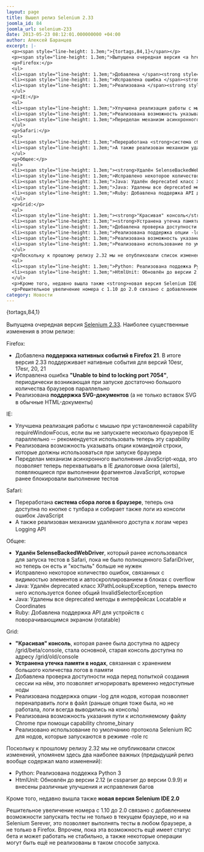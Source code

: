 ```yaml
---
layout: page
title: Вышел релиз Selenium 2.33
joomla_id: 84
joomla_url: selenium-233
date: 2013-05-23 08:12:01.000000000 +04:00
author: Алексей Баранцев
excerpt: |-
  <p><span style="line-height: 1.3em;">{tortags,84,1}</span></p>
  <p><span style="line-height: 1.3em;">Выпущена очередная версия <a href="http://docs.seleniumhq.org/download/">Selenium 2.33</a>. Наиболее существенные изменения в этом релизе:</span></p>
  <p>Firefox:</p>
  <ul>
  <li><span style="line-height: 1.3em;">Добавлена </span><strong style="line-height: 1.3em;">поддержка нативных событий в Firefox 21</strong><span style="line-height: 1.3em;">. В итоге версия 2.33 поддерживает нативные события для версий 10esr, 17esr, 20, 21</span></li>
  <li><span style="line-height: 1.3em;">Исправлена ошибка </span><strong style="line-height: 1.3em;">"Unable to bind to locking port 7054"</strong><span style="line-height: 1.3em;">, периодически возникающая при запуске достаточно большого количества браузеров параллельно</span></li>
  <li><span style="line-height: 1.3em;">Реализована </span><strong style="line-height: 1.3em;">поддержка SVG-документов</strong><span style="line-height: 1.3em;"> (а не только вставок SVG в обычные HTML-документы)</span></li>
  </ul>
  <p>IE:</p>
  <ul>
  <li><span style="line-height: 1.3em;">Улучшена реализация работы с мышью при установленной capability requireWindowFocus, если вы не запускаете несколько браузеров IE параллельно -- рекомендуется использовать теперь эту capability</span></li>
  <li><span style="line-height: 1.3em;">Реализована возможность указывать опции командной строки, которые должны использоваться при запуске браузера</span></li>
  <li><span style="line-height: 1.3em;">Переделан механизм асинхронного выполнения JavaScript-кода, это позволяет теперь перехватывать в IE диалоговые окна (alerts), появляющиеся при выполнении фрагментов JavaScript, которые ранее блокировали выполнение тестов</span></li>
  </ul>
  <p>Safari:</p>
  <ul>
  <li><span style="line-height: 1.3em;">Переработана <strong>система сбора логов в браузере</strong>, теперь она доступна по кнопке с тулбара и собирает также логи из консоли ошибок JavaScript</span></li>
  <li><span style="line-height: 1.3em;">А также реализован механизм удалённого доступа к логам через Logging API</span></li>
  </ul>
  <p>Общее:</p>
  <ul>
  <li><span style="line-height: 1.3em;"><strong>Удалён SelenseBackedWebDriver</strong>, который ранее использовался для запуска тестов в Safari, пока не было полноценного SafariDriver, но теперь он есть и "костыль" больше не нужен</span></li>
  <li><span style="line-height: 1.3em;">Исправлено некоторое количество ошибок, связанных с видимостью элементов и автоскроллированием в блоках с overflow</span></li>
  <li><span style="line-height: 1.3em;">Java: Удалён deprecated класс XPathLookupException, теперь вместо него используется более общий InvalidSelectorException</span></li>
  <li><span style="line-height: 1.3em;">Java: Удалены все deprecated методы в интерфейсах Locatable и Coordinates</span></li>
  <li><span style="line-height: 1.3em;">Ruby: Добавлена поддержка API для устройств с поворачивающимся экраном (rotatable)</span></li>
  </ul>
  <p>Grid:</p>
  <ul>
  <li><span style="line-height: 1.3em;"><strong>"Красивая" консоль</strong>, которая ранее была доступна по адресу /grid/beta/console, стала основной, старая консоль доступна по адресу /grid/old/console</span></li>
  <li><span style="line-height: 1.3em;"><strong>Устранена утечка памяти в нодах</strong>, связанная с хранением большого количества логов в памяти</span></li>
  <li><span style="line-height: 1.3em;">Добавлена проверка доступности нода перед попыткой создания сессии на нём, это позволяет игнорировать временно недоступные ноды</span></li>
  <li><span style="line-height: 1.3em;">Реализована поддержка опции -log для нодов, которая позволяет перенаправить логи в файл (раньше опция тоже была, но не работала, логи всегда выводились на консоль)</span></li>
  <li><span style="line-height: 1.3em;">Реализована возможность указания пути к исполняемому файлу Chrome при помощи capability chrome_binary</span></li>
  <li><span style="line-height: 1.3em;">Реализовано использование по умолчанию протокола Selenium RC для нодов, которые запускаются в режиме -role rc</span></li>
  </ul>
  <p>Поскольку к прошлому релизу 2.32 мы не опубликовали список изменений, упомянем здесь два наиболее важных (предыдущий релиз вообще содержал мало изменений):</p>
  <ul>
  <li><span style="line-height: 1.3em;">Python: Реализована поддежка Python 3</span></li>
  <li><span style="line-height: 1.3em;">HtmlUnit: Обновлён до версии 2.12 (и cssparser до версии 0.9.9) и внесены различные улучшения и исправления багов</span></li>
  </ul>
  <p>Кроме того, недавно вышла также <strong>новая версия Selenium IDE 2.0</strong></p>
  <p>Решительное увеличение номера с 1.10 до 2.0 связано с добавлением возможности запускать тесты не только в текущем браузере, но и на Selenium Serever, это позволяет выполнять тесты в любом браузере, а не только в Firefox. Впрочем, пока эта возможность ещё имеет статус бета и может работать не стабильно, а также некоторые операции могут быть ещё не реализованы в таком способе запуска.</p>
category: Новости
---
```

<p><span style="line-height: 1.3em;">{tortags,84,1}</span></p>
<p><span style="line-height: 1.3em;">Выпущена очередная версия <a href="http://docs.seleniumhq.org/download/">Selenium 2.33</a>. Наиболее существенные изменения в этом релизе:</span></p>
<p>Firefox:</p>
<ul>
<li><span style="line-height: 1.3em;">Добавлена </span><strong style="line-height: 1.3em;">поддержка нативных событий в Firefox 21</strong><span style="line-height: 1.3em;">. В итоге версия 2.33 поддерживает нативные события для версий 10esr, 17esr, 20, 21</span></li>
<li><span style="line-height: 1.3em;">Исправлена ошибка </span><strong style="line-height: 1.3em;">"Unable to bind to locking port 7054"</strong><span style="line-height: 1.3em;">, периодически возникающая при запуске достаточно большого количества браузеров параллельно</span></li>
<li><span style="line-height: 1.3em;">Реализована </span><strong style="line-height: 1.3em;">поддержка SVG-документов</strong><span style="line-height: 1.3em;"> (а не только вставок SVG в обычные HTML-документы)</span></li>
</ul>
<p>IE:</p>
<ul>
<li><span style="line-height: 1.3em;">Улучшена реализация работы с мышью при установленной capability requireWindowFocus, если вы не запускаете несколько браузеров IE параллельно -- рекомендуется использовать теперь эту capability</span></li>
<li><span style="line-height: 1.3em;">Реализована возможность указывать опции командной строки, которые должны использоваться при запуске браузера</span></li>
<li><span style="line-height: 1.3em;">Переделан механизм асинхронного выполнения JavaScript-кода, это позволяет теперь перехватывать в IE диалоговые окна (alerts), появляющиеся при выполнении фрагментов JavaScript, которые ранее блокировали выполнение тестов</span></li>
</ul>
<p>Safari:</p>
<ul>
<li><span style="line-height: 1.3em;">Переработана <strong>система сбора логов в браузере</strong>, теперь она доступна по кнопке с тулбара и собирает также логи из консоли ошибок JavaScript</span></li>
<li><span style="line-height: 1.3em;">А также реализован механизм удалённого доступа к логам через Logging API</span></li>
</ul>
<p>Общее:</p>
<ul>
<li><span style="line-height: 1.3em;"><strong>Удалён SelenseBackedWebDriver</strong>, который ранее использовался для запуска тестов в Safari, пока не было полноценного SafariDriver, но теперь он есть и "костыль" больше не нужен</span></li>
<li><span style="line-height: 1.3em;">Исправлено некоторое количество ошибок, связанных с видимостью элементов и автоскроллированием в блоках с overflow</span></li>
<li><span style="line-height: 1.3em;">Java: Удалён deprecated класс XPathLookupException, теперь вместо него используется более общий InvalidSelectorException</span></li>
<li><span style="line-height: 1.3em;">Java: Удалены все deprecated методы в интерфейсах Locatable и Coordinates</span></li>
<li><span style="line-height: 1.3em;">Ruby: Добавлена поддержка API для устройств с поворачивающимся экраном (rotatable)</span></li>
</ul>
<p>Grid:</p>
<ul>
<li><span style="line-height: 1.3em;"><strong>"Красивая" консоль</strong>, которая ранее была доступна по адресу /grid/beta/console, стала основной, старая консоль доступна по адресу /grid/old/console</span></li>
<li><span style="line-height: 1.3em;"><strong>Устранена утечка памяти в нодах</strong>, связанная с хранением большого количества логов в памяти</span></li>
<li><span style="line-height: 1.3em;">Добавлена проверка доступности нода перед попыткой создания сессии на нём, это позволяет игнорировать временно недоступные ноды</span></li>
<li><span style="line-height: 1.3em;">Реализована поддержка опции -log для нодов, которая позволяет перенаправить логи в файл (раньше опция тоже была, но не работала, логи всегда выводились на консоль)</span></li>
<li><span style="line-height: 1.3em;">Реализована возможность указания пути к исполняемому файлу Chrome при помощи capability chrome_binary</span></li>
<li><span style="line-height: 1.3em;">Реализовано использование по умолчанию протокола Selenium RC для нодов, которые запускаются в режиме -role rc</span></li>
</ul>
<p>Поскольку к прошлому релизу 2.32 мы не опубликовали список изменений, упомянем здесь два наиболее важных (предыдущий релиз вообще содержал мало изменений):</p>
<ul>
<li><span style="line-height: 1.3em;">Python: Реализована поддежка Python 3</span></li>
<li><span style="line-height: 1.3em;">HtmlUnit: Обновлён до версии 2.12 (и cssparser до версии 0.9.9) и внесены различные улучшения и исправления багов</span></li>
</ul>
<p>Кроме того, недавно вышла также <strong>новая версия Selenium IDE 2.0</strong></p>
<p>Решительное увеличение номера с 1.10 до 2.0 связано с добавлением возможности запускать тесты не только в текущем браузере, но и на Selenium Serever, это позволяет выполнять тесты в любом браузере, а не только в Firefox. Впрочем, пока эта возможность ещё имеет статус бета и может работать не стабильно, а также некоторые операции могут быть ещё не реализованы в таком способе запуска.</p>
